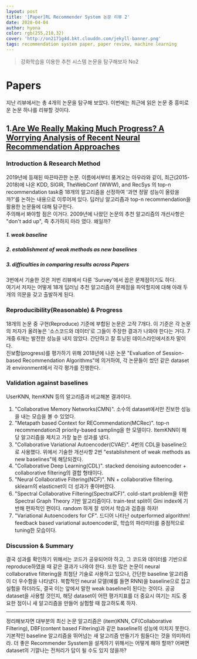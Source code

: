 ```yaml
---
layout: post
title: '[Paper]RL Recommender System 논문 리뷰 2'
date: 2020-04-04
author: hyona
color: rgb(255,210,32)
cover: 'http://on2171g4d.bkt.clouddn.com/jekyll-banner.png'
tags: recommendation system paper, paper review, machine learning
---
```


> 강화학습을 이용한 추천 시스템 논문을 탐구해보자 No2

# Papers
지난 리뷰에서는 총 4개의 논문을 탐구해 보았다. 이번에는 최근에 읽은 논문 중 흥미로운 논문 하나를 리뷰할 것이다.
## 1.[Are We Really Making Much Progress? A Worrying Analysis of Recent Neural Recommendation Approaches](https://arxiv.org/abs/1907.06902)

### Introduction & Research Method
2019년에 등재된 따끈따끈한 논문. 이름에서부터 풍겨오는 아우라와 같이, 최근(2015-2018)에 나온  KDD, SIGIR, TheWebConf (WWW), and RecSys 의 top-n recommendation task중 18개의 알고리즘을 선정하여 '과연 정말 성능이 올랐을까?'를 논하는 내용으로 이루어져 있다. 딥러닝 알고리즘과 top-n recommendation을 활용한 논문들에 대해 탐구한다.   
주의해서 봐야할 점은 이거다. 2009년에 나왔던 논문의 추천 알고리즘의 개선사항은 "don't add up", 즉 추가하지 마라 였다. 왜일까?   
##### 1. weak baseline   
##### 2. establishment of weak methods as new baselines
##### 3. difficulties in comparing results across Papers
3번에서 기술한 것은 저번 리뷰에서 다룬 'Survey'에서 꼽은 문제점이기도 하다.   
여기서 저자는 어떻게 18개 딥러닝 추천 알고리즘의 문제점을 파악할지에 대해 아래 두개의 의문을 갖고 출발하게 된다.
### Reproducibility(Reasonable) & Progress
18개의 논문 중 구현(Reproduce) 기준에 부합된 논문은 고작 7개다. 이 기준은 각 논문의 저자가 올려놓은 '소스코드와 데이터'로 그들이 주장한 결과가 나와야 한다는 거다. 7개중 6개는 발전한 성능을 내지 않았다. 간단하고 잘 튜닝된 데이스라인에서조차 말이다.    
진보함(progress)를 평가하기 위해 2018년에 나온 논문 "Evaluation of Session-based Recommendation Algorithms"에 의거하여, 각 논문들이 썼던 같은 dataset과 environment에서 각각 평가를 진행한다.
### Validation against baselines
 UserKNN, ItemKNN 등의 알고리즘과 비교해본 결과이다.
1. "Collaborative Memory Networks(CMN)". 소수의 dataset에서만 진보한 성능을 내는 모습을 볼 수 있었다.
2. "Metapath based Context for RECommendation(MCRec)". top-n recommendation과 priority-based sampling을 한 모델이다. ItemKNN이 해당 알고리즘을 제치고 가장 높은 성과를 냈다.
3. "Collaborative Variational Autoencoder(CVAE)". 4번의 CDL을 baseline으로 사용했다. 위에서 기술한 개선사항 2번 "establishment of weak methods as new baselines"에 해당되겠다.
4. "Collaborative Deep Learning(CDL)". stacked denoising autoencoder + collaborative filtering의 결합 형태이다.
5. "Neural Collaborative Filtering(NCF)". NN + collaborative filtering. sklearn의 elasticnet이 더 성과가 좋아버렸다.
6. "Spectral Collaborative Filtering(SpectralCF)". cold-start problem을 위한 Spectral Graph Theory 기반 알고리즘이다. train-test split이 Gini index에 기반해 편파적인 편이다. random 하게 잘 섞어서 학습과 검증을 하자!
7. "Variational Autoencoders for CF". 드디어 나타난 outperformed algorithm! feedback based variational autoencoder로, 학습의 파라미터를 중점적으로 tuning한 모습이다.   

### Discussion & Summary
결국 성과를 확인하기 위해서는 코드가 공유되어야 하고, 그 코드와 데이터를 기반으로 reproduce하였을 때 같은 결과가 나와야 한다. 또한 많은 논문이 neural collaborative filtering을 최첨단 기술로 사용하고 있으나, 간단한 baseline 알고리즘이 더 우수함을 나타냈다. 복합적인 neural 모델(예를 들면 RNN)을 baseline으로 잡고 실험을 하더라도, 결국 이는 앞에서 말한 weak baseline이 된다는 것이다. 공공 dataset을 사용할 것인지, 해당 dataset이 어떤 평가지표를 더 중요시 여기는 지도 중요한 점이니 새 알고리즘을 만들어 실험할 때 참고하도록 하자.


<hr>
 정리해보자면 대부분의 최신 논문 알고리즘은 (item)KNN, CF(Collaborative Filtering), DBF(content based Filtering)과 같은 baseline의 성능에 미치지 못한다. 기본적인 baseline 알고리즘을 뛰어넘는 새 알고리즘 만들기가 힘들다는 것을 의미하리라. 더 좋은 Recommender Sysstem을 설계하기 위해서는 어떻게 해야 할까? 어쩌면 dataset의 기깔나는 전처리가 답이 될 수도 있지 않을까?
